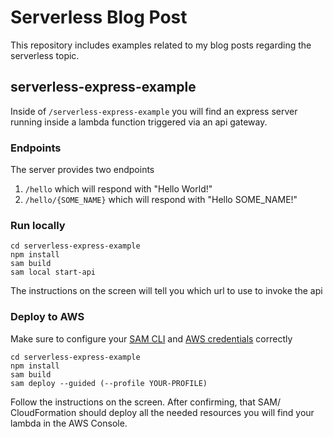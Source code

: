 # Serverless Blog Post
This repository includes examples related to my blog posts regarding the serverless topic.

## serverless-express-example
Inside of `/serverless-express-example` you will find an express server running inside a lambda function triggered via an api gateway.

### Endpoints
The server provides two endpoints
1. `/hello` which will respond with "Hello World!"
2. `/hello/{SOME_NAME}` which will respond with "Hello SOME_NAME!"

### Run locally
```
cd serverless-express-example
npm install
sam build
sam local start-api
``` 
The instructions on the screen will tell you which url to use to invoke the api

### Deploy to AWS
Make sure to configure your [SAM CLI](https://aws.amazon.com/serverless/sam/) and [AWS credentials](https://docs.aws.amazon.com/cli/latest/userguide/cli-configure-files.html) correctly

```
cd serverless-express-example
npm install
sam build
sam deploy --guided (--profile YOUR-PROFILE)
``` 

Follow the instructions on the screen.
After confirming, that SAM/ CloudFormation should deploy all the needed resources you will find your lambda in the AWS Console.
